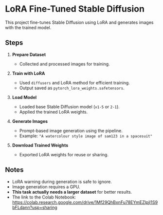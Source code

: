 # LoRA Fine-Tuned Stable Diffusion

This project fine-tunes Stable Diffusion using LoRA and generates images with the trained model.

## Steps

1. **Prepare Dataset**
   - Collected and processed images for training.

2. **Train with LoRA**
   - Used `diffusers` and LoRA method for efficient training.
   - Output saved as `pytorch_lora_weights.safetensors`.

3. **Load Model**
   - Loaded base Stable Diffusion model (`v1-5` or `2-1`).
   - Applied the trained LoRA weights.

4. **Generate Images**
   - Prompt-based image generation using the pipeline.
   - Example: `"A watercolour style image of sam123 in a spacesuit"`

5. **Download Trained Weights**
   - Exported LoRA weights for reuse or sharing.

## Notes

- LoRA warning during generation is safe to ignore.
- Image generation requires a GPU.
- **This task actually needs a larger dataset** for better results.
- The link to the Colab Notebook: https://colab.research.google.com/drive/1Mf29QhBxnFu78EYmEZlpjI1S9bFLdann?usp=sharing
  


